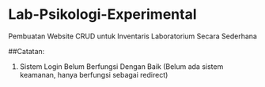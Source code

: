 # Lab-Psikologi-Experimental
Pembuatan Website CRUD untuk Inventaris Laboratorium Secara Sederhana

##Catatan:
1. Sistem Login Belum Berfungsi Dengan Baik (Belum ada sistem keamanan, hanya berfungsi sebagai redirect)
